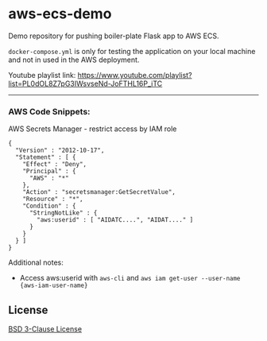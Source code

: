 # aws-ecs-demo

Demo repository for pushing boiler-plate Flask app to AWS ECS.

`docker-compose.yml` is only for testing the application on your local machine and not in used in the AWS deployment.

Youtube playlist link: https://www.youtube.com/playlist?list=PL0dOL8Z7pG3IWsvseNd-JoFTHL16P_iTC

---

### AWS Code Snippets:
AWS Secrets Manager - restrict access by IAM role

```
{
  "Version" : "2012-10-17",
  "Statement" : [ {
    "Effect" : "Deny",
    "Principal" : {
      "AWS" : "*"
    },
    "Action" : "secretsmanager:GetSecretValue",
    "Resource" : "*",
    "Condition" : {
      "StringNotLike" : {
        "aws:userid" : [ "AIDATC....", "AIDAT...." ]
      }
    }
  } ]
}
```
Additional notes:
* Access aws:userid with `aws-cli` and `aws iam get-user --user-name {aws-iam-user-name}`

## License
[BSD 3-Clause License](https://github.com/alexanderdamiani/aws-ecs-demo/blob/main/LICENSE)
